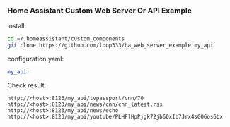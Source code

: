 ### Home Assistant Custom Web Server Or API Example

install:  
```sh
cd ~/.homeassistant/custom_components
git clone https://github.com/loop333/ha_web_server_example my_api
```
configuration.yaml:  
```yaml
my_api:
```
Check result:  
```
http://<host>:8123/my_api/tvpassport/cnn/70
http://<host>:8123/my_api/news/cnn/cnn_latest.rss
http://<host>:8123/my_api/news/echo
http://<host>:8123/my_api/youtube/PLHFlHpPjgk72jb60xIb7Jrx4sG06os6bx
```
